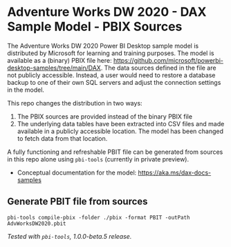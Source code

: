 # Adventure Works DW 2020 - DAX Sample Model - PBIX Sources

The Adventure Works DW 2020 Power BI Desktop sample model is distributed by Microsoft for learning and training purposes. The model is available as a (binary) PBIX file here: <https://github.com/microsoft/powerbi-desktop-samples/tree/main/DAX>. The data sources defined in the file are not publicly accessible. Instead, a user would need to restore a database backup to one of their own SQL servers and adjust the connection settings in the model.

This repo changes the distribution in two ways:

1. The PBIX sources are provided instead of the binary PBIX file
2. The underlying data tables have been extracted into CSV files and made available in a publicly accessible location. The model has been changed to fetch data from that location.

A fully functioning and refreshable PBIT file can be generated from sources in this repo alone using `pbi-tools` (currently in private preview).

- Conceptual documentation for the model: <https://aka.ms/dax-docs-samples>

## Generate PBIT file from sources

    pbi-tools compile-pbix -folder ./pbix -format PBIT -outPath AdvWorksDW2020.pbit

_Tested with `pbi-tools`, 1.0.0-beta.5 release._
